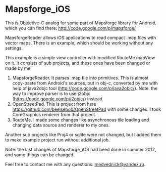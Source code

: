 Mapsforge_iOS
=============

This is Objective-C analog for some part of Mapsforge library for Android, which you can find there: http://code.google.com/p/mapsforge/ 

MapsforgeReader allows iOS applications to read compact .map files with vector maps. There is an example, which should be working without any settings.

This example is a simple view controller with modified RouteMe mapView on it. It consists of sub projects, and these ones have been changed or made by me:
1. MapsforgeReader. It parses .map file into primitives. This is almost copy-paste from Android's sources, but in obj-c, converted by me with help of java2objc tool (http://code.google.com/p/java2objc/). Note: the way to improve parser is to use j2objc (https://code.google.com/p/j2objc/) instead.
2. OpenStreetPad. This is project from here https://github.com/beelsebob/OpenStreetPad with some changes. I took CoreGraphics renderer from that project.
3. RouteMe. I made some changes like asynchronous tile loading and changing data source and renderer to my ones.

Another sub projects like Proj4 or sqlite were not changed, but I added them to make example project run without additional job.

Note: the last changes of Mapsforge_iOS  had beed done in summer 2012, and some things can be changed.

Feel free to contact me with any questions: medvednick@yandex.ru.